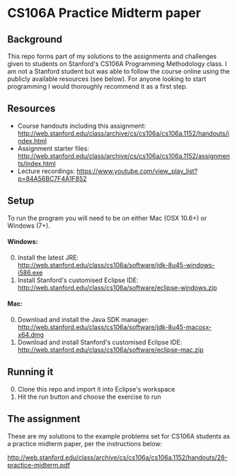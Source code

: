 CS106A Practice Midterm paper
===

Background
---
This repo forms part of my solutions to the assignments and challenges given to students on Stanford's CS106A Programming Methodology class. I am not a Stanford student but was able to follow the course online using the publicly available resources (see below). For anyone looking to start programming I would thoroughly recommend it as a first step.

Resources
---
- Course handouts including this assignment: http://web.stanford.edu/class/archive/cs/cs106a/cs106a.1152/handouts/index.html
- Assignment starter files: http://web.stanford.edu/class/archive/cs/cs106a/cs106a.1152/assignments/index.html
- Lecture recordings: https://www.youtube.com/view_play_list?p=84A56BC7F4A1F852

Setup
---
To run the program you will need to be on either Mac (OSX 10.6+) or Windows (7+).
#### Windows: ####
0. Install the latest JRE: http://web.stanford.edu/class/cs106a/software/jdk-8u45-windows-i586.exe
0. Install Stanford's customised Eclipse IDE: http://web.stanford.edu/class/cs106a/software/eclipse-windows.zip

#### Mac: ####
0. Download and install the Java SDK manager: http://web.stanford.edu/class/cs106a/software/jdk-8u45-macosx-x64.dmg
0. Download and install Stanford's customised Eclipse IDE: http://web.stanford.edu/class/cs106a/software/eclipse-mac.zip

Running it
---
0. Clone this repo and import it into Eclipse's workspace
0. Hit the run button and choose the exercise to run

The assignment
---
These are my solutions to the example problems set for CS106A students as a practice midterm paper, per the instructions below:

http://web.stanford.edu/class/archive/cs/cs106a/cs106a.1152/handouts/28-practice-midterm.pdf
